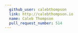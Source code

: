 ```yaml
---
  github_user: calebthompson
  link: http://calebthompson.io
  name: Caleb Thompson
  pull_request_number: 514
---
```

